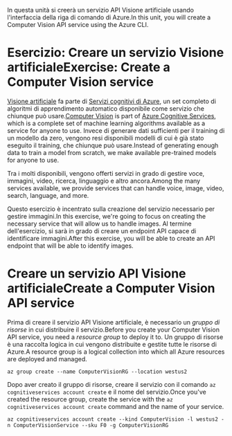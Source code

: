 <span data-ttu-id="fda54-101">In questa unità si creerà un servizio API Visione artificiale usando l'interfaccia della riga di comando di Azure.</span><span class="sxs-lookup"><span data-stu-id="fda54-101">In this unit, you will create a Computer Vision API service using the Azure CLI.</span></span>

# <a name="exercise-create-a-computer-vision-service"></a><span data-ttu-id="fda54-102">Esercizio: Creare un servizio Visione artificiale</span><span class="sxs-lookup"><span data-stu-id="fda54-102">Exercise: Create a Computer Vision service</span></span>

<span data-ttu-id="fda54-103">[Visione artificiale](/azure/cognitive-services/computer-vision/home) fa parte di [Servizi cognitivi di Azure](/azure/cognitive-services/welcome), un set completo di algoritmi di apprendimento automatico disponibile come servizio che chiunque può usare.</span><span class="sxs-lookup"><span data-stu-id="fda54-103">[Computer Vision](/azure/cognitive-services/computer-vision/home) is part of [Azure Cognitive Services](/azure/cognitive-services/welcome), which is a complete set of machine learning algorithms available as a service for anyone to use.</span></span> <span data-ttu-id="fda54-104">Invece di generare dati sufficienti per il training di un modello da zero, vengono resi disponibili modelli di cui è già stato eseguito il training, che chiunque può usare.</span><span class="sxs-lookup"><span data-stu-id="fda54-104">Instead of generating enough data to train a model from scratch, we make available pre-trained models for anyone to use.</span></span>

<span data-ttu-id="fda54-105">Tra i molti disponibili, vengono offerti servizi in grado di gestire voce, immagini, video, ricerca, linguaggio e altro ancora.</span><span class="sxs-lookup"><span data-stu-id="fda54-105">Among the many services available, we provide services that can handle voice, image, video, search, language, and more.</span></span>

<span data-ttu-id="fda54-106">Questo esercizio è incentrato sulla creazione del servizio necessario per gestire immagini.</span><span class="sxs-lookup"><span data-stu-id="fda54-106">In this exercise, we're going to focus on creating the necessary service that will allow us to handle images.</span></span> <span data-ttu-id="fda54-107">Al termine dell'esercizio, si sarà in grado di creare un endpoint API capace di identificare immagini.</span><span class="sxs-lookup"><span data-stu-id="fda54-107">After this exercise, you will be able to create an API endpoint that will be able to identify images.</span></span>

# <a name="create-a-computer-vision-api-service"></a><span data-ttu-id="fda54-108">Creare un servizio API Visione artificiale</span><span class="sxs-lookup"><span data-stu-id="fda54-108">Create a Computer Vision API service</span></span>

<span data-ttu-id="fda54-109">Prima di creare il servizio API Visione artificiale, è necessario un *gruppo di risorse* in cui distribuire il servizio.</span><span class="sxs-lookup"><span data-stu-id="fda54-109">Before you create your Computer Vision API service, you need a *resource group* to deploy it to.</span></span> <span data-ttu-id="fda54-110">Un gruppo di risorse è una raccolta logica in cui vengono distribuite e gestite tutte le risorse di Azure.</span><span class="sxs-lookup"><span data-stu-id="fda54-110">A resource group is a logical collection into which all Azure resources are deployed and managed.</span></span>

```azurecli
az group create --name ComputerVisionRG --location westus2
```

<span data-ttu-id="fda54-111">Dopo aver creato il gruppo di risorse, creare il servizio con il comando `az cognitiveservices account create` e il nome del servizio.</span><span class="sxs-lookup"><span data-stu-id="fda54-111">Once you've created the resource group, create the service with the `az cognitiveservices account create` command and the name of your service.</span></span> 

```azurecli
az cognitiveservices account create --kind ComputerVision -l westus2 -n ComputerVisionService --sku F0 -g ComputerVisionRG
```
